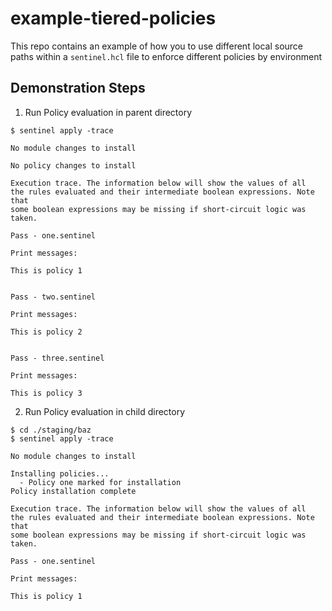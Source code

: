 # example-tiered-policies

This repo contains an example of how you to use different local source paths within a `sentinel.hcl` file to enforce different policies by environment

## Demonstration Steps

1. Run Policy evaluation in parent directory
```
$ sentinel apply -trace

No module changes to install

No policy changes to install

Execution trace. The information below will show the values of all
the rules evaluated and their intermediate boolean expressions. Note that
some boolean expressions may be missing if short-circuit logic was taken.

Pass - one.sentinel

Print messages:

This is policy 1


Pass - two.sentinel

Print messages:

This is policy 2


Pass - three.sentinel

Print messages:

This is policy 3
```

2. Run Policy evaluation in child directory
```
$ cd ./staging/baz
$ sentinel apply -trace

No module changes to install

Installing policies...
  - Policy one marked for installation
Policy installation complete

Execution trace. The information below will show the values of all
the rules evaluated and their intermediate boolean expressions. Note that
some boolean expressions may be missing if short-circuit logic was taken.

Pass - one.sentinel

Print messages:

This is policy 1
```
